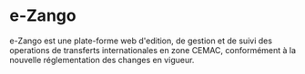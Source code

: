 # e-Zango

e-Zango est une plate-forme web d'edition, de gestion et de suivi des operations de transferts internationales en zone CEMAC, conformément à la nouvelle réglementation des changes en vigueur.
